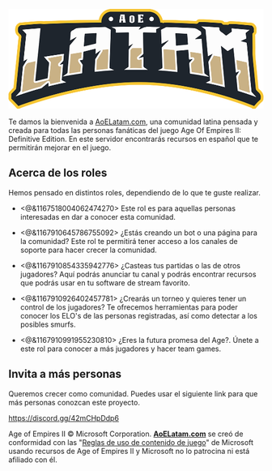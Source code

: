 ![AoELatam](https://raw.githubusercontent.com/AoELatam/AoELatam/main/img/aoelatam/aoelatam_text_logo.png)

Te damos la bienvenida a [AoELatam.com](https://aoelatam.com/), una comunidad latina pensada y creada para todas las personas fanáticas del juego Age Of Empires II: Definitive Edition. En este servidor encontrarás recursos en español que te permitirán mejorar en el juego.

## Acerca de los roles

Hemos pensado en distintos roles, dependiendo de lo que te guste realizar.

- <@&1167518004062474270> Este rol es para aquellas personas interesadas en dar a conocer esta comunidad.

- <@&1167910645786755092> ¿Estás creando un bot o una página para la comunidad? Este rol te permitirá tener acceso a los canales de soporte para hacer crecer la comunidad.

- <@&1167910854335942776> ¿Casteas tus partidas o las de otros jugadores? Aquí podrás anunciar tu canal y podrás encontrar recursos que podrás usar en tu software de stream favorito.

- <@&1167910926402457781> ¿Crearás un torneo y quieres tener un control de los jugadores? Te ofrecemos herramientas para poder conocer los ELO's de las personas registradas, así como detectar a los posibles smurfs.

- <@&1167910991955230810> ¿Eres la futura promesa del Age?. Únete a este rol para conocer a más jugadores y hacer team games.

## Invita a más personas
Queremos crecer como comunidad. Puedes usar el siguiente link para que más personas conozcan este proyecto.

https://discord.gg/42mCHpDdp6

Age of Empires II © Microsoft Corporation. **[AoELatam.com](https://aoelatam.com/)** se creó de conformidad con las "[Reglas de uso de contenido de juego](https://www.xbox.com/es-es/developers/rules)" de Microsoft usando recursos de Age of Empires II y Microsoft no lo patrocina ni está afiliado con él.
